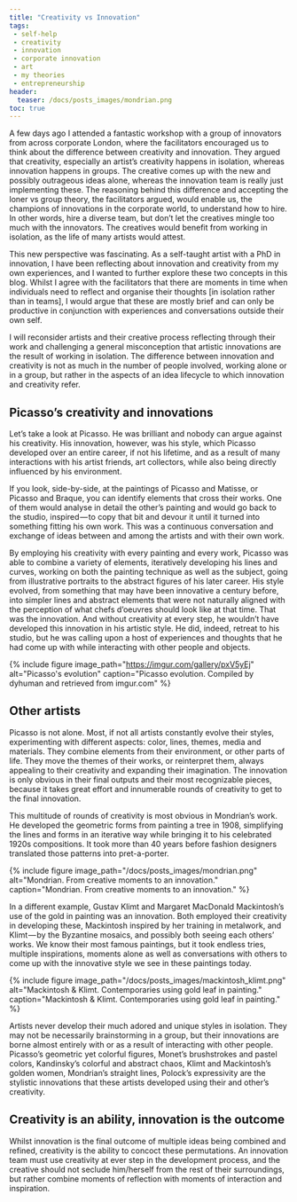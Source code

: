 ```yaml
---
title: "Creativity vs Innovation"
tags:
 - self-help
 - creativity
 - innovation
 - corporate innovation
 - art
 - my theories
 - entrepreneurship
header:
  teaser: /docs/posts_images/mondrian.png
toc: true
---  
```


A few days ago I attended a fantastic workshop with a group of innovators from across corporate London, where the facilitators encouraged us to think about the difference between creativity and innovation. They argued that creativity, especially an artist’s creativity happens in isolation, whereas innovation happens in groups. The creative comes up with the new and possibly outrageous ideas alone, whereas the innovation team is really just implementing these. The reasoning behind this difference and accepting the loner vs group theory, the facilitators argued, would enable us, the champions of innovations in the corporate world, to understand how to hire. In other words, hire a diverse team, but don’t let the creatives mingle too much with the innovators. The creatives would benefit from working in isolation, as the life of many artists would attest.

This new perspective was fascinating. As a self-taught artist with a PhD in innovation, I have been reflecting about innovation and creativity from my own experiences, and I wanted to further explore these two concepts in this blog. Whilst I agree with the facilitators that there are moments in time when individuals need to reflect and organise their thoughts [in isolation rather than in teams], I would argue that these are mostly brief and can only be productive in conjunction with experiences and conversations outside their own self.

I will reconsider artists and their creative process reflecting through their work and challenging a general misconception that artistic innovations are the result of working in isolation. The difference between innovation and creativity is not as much in the number of people involved, working alone or in a group, but rather in the aspects of an idea lifecycle to which innovation and creativity refer.

## Picasso’s creativity and innovations

Let’s take a look at Picasso. He was brilliant and nobody can argue against his creativity. His innovation, however, was his style, which Picasso developed over an entire career, if not his lifetime, and as a result of many interactions with his artist friends, art collectors, while also being directly influenced by his environment.

If you look, side-by-side, at the paintings of Picasso and Matisse, or Picasso and Braque, you can identify elements that cross their works. One of them would analyse in detail the other’s painting and would go back to the studio, inspired — to copy that bit and devour it until it turned into something fitting his own work. This was a continuous conversation and exchange of ideas between and among the artists and with their own work.

By employing his creativity with every painting and every work, Picasso was able to combine a variety of elements, iteratively developing his lines and curves, working on both the painting technique as well as the subject, going from illustrative portraits to the abstract figures of his later career. His style evolved, from something that may have been innovative a century before, into simpler lines and abstract elements that were not naturally aligned with the perception of what chefs d’oeuvres should look like at that time. That was the innovation. And without creativity at every step, he wouldn’t have developed this innovation in his artistic style. He did, indeed, retreat to his studio, but he was calling upon a host of experiences and thoughts that he had come up with while interacting with other people and objects.

{% include figure image_path="https://imgur.com/gallery/pxV5yEj" alt="Picasso's evolution" caption="Picasso evolution. Compiled by dyhuman and retrieved from imgur.com" %}

## Other artists

Picasso is not alone. Most, if not all artists constantly evolve their styles, experimenting with different aspects: color, lines, themes, media and materials. They combine elements from their environment, or other parts of life. They move the themes of their works, or reinterpret them, always appealing to their creativity and expanding their imagination. The innovation is only obvious in their final outputs and their most recognizable pieces, because it takes great effort and innumerable rounds of creativity to get to the final innovation.

This multitude of rounds of creativity is most obvious in Mondrian’s work. He developed the geometric forms from painting a tree in 1908, simplifying the lines and forms in an iterative way while bringing it to his celebrated 1920s compositions. It took more than 40 years before fashion designers translated those patterns into pret-a-porter.

{% include figure image_path="/docs/posts_images/mondrian.png" alt="Mondrian. From creative moments to an innovation." caption="Mondrian. From creative moments to an innovation." %}

In a different example, Gustav Klimt and Margaret MacDonald Mackintosh’s use of the gold in painting was an innovation. Both employed their creativity in developing these, Mackintosh inspired by her training in metalwork, and Klimt — by the Byzantine mosaics, and possibly both seeing each others’ works. We know their most famous paintings, but it took endless tries, multiple inspirations, moments alone as well as conversations with others to come up with the innovative style we see in these paintings today.

{% include figure image_path="/docs/posts_images/mackintosh_klimt.png" alt="Mackintosh & Klimt. Contemporaries using gold leaf in painting." caption="Mackintosh & Klimt. Contemporaries using gold leaf in painting." %}


Artists never develop their much adored and unique styles in isolation. They may not be necessarily brainstorming in a group, but their innovations are borne almost entirely with or as a result of interacting with other people. Picasso’s geometric yet colorful figures, Monet’s brushstrokes and pastel colors, Kandinsky’s colorful and abstract chaos, Klimt and Mackintosh’s golden women, Mondrian’s straight lines, Polock’s expressivity are the stylistic innovations that these artists developed using their and other’s creativity.

## Creativity is an ability, innovation is the outcome

Whilst innovation is the final outcome of multiple ideas being combined and refined, creativity is the ability to concoct these permutations. An innovation team must use creativity at ever step in the development process, and the creative should not seclude him/herself from the rest of their surroundings, but rather combine moments of reflection with moments of interaction and inspiration.